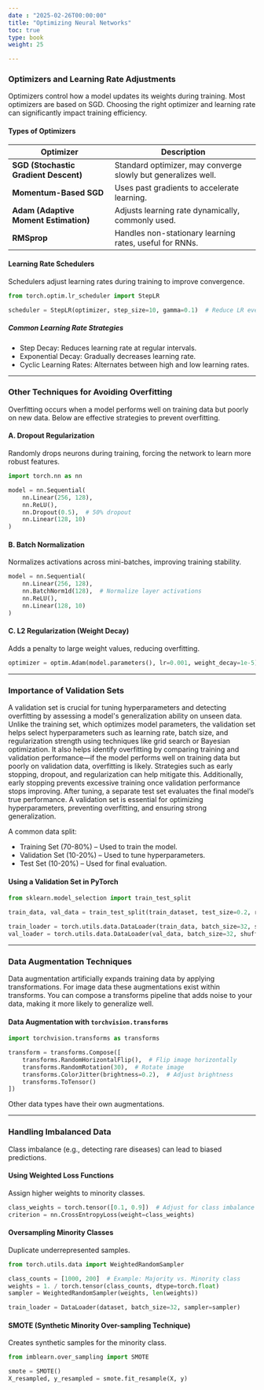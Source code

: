 ```yaml
---
date : "2025-02-26T00:00:00"
title: "Optimizing Neural Networks"
toc: true
type: book
weight: 25

---
```



### **Optimizers and Learning Rate Adjustments**
Optimizers control how a model updates its weights during training. Most optimizers are based on SGD. Choosing the right optimizer and learning rate can significantly impact training efficiency.

#### **Types of Optimizers**
| Optimizer  | Description |
|------------|------------|
| **SGD (Stochastic Gradient Descent)** | Standard optimizer, may converge slowly but generalizes well. |
| **Momentum-Based SGD** | Uses past gradients to accelerate learning. |
| **Adam (Adaptive Moment Estimation)** | Adjusts learning rate dynamically, commonly used. |
| **RMSprop** | Handles non-stationary learning rates, useful for RNNs. |


#### Learning Rate Schedulers
Schedulers adjust learning rates during training to improve convergence.
```python
from torch.optim.lr_scheduler import StepLR

scheduler = StepLR(optimizer, step_size=10, gamma=0.1)  # Reduce LR every 10 epochs
```
##### Common Learning Rate Strategies
- Step Decay: Reduces learning rate at regular intervals.
- Exponential Decay: Gradually decreases learning rate.
- Cyclic Learning Rates: Alternates between high and low learning rates.
---
### Other Techniques for Avoiding Overfitting
Overfitting occurs when a model performs well on training data but poorly on new data. Below are effective strategies to prevent overfitting.

#### A. Dropout Regularization
Randomly drops neurons during training, forcing the network to learn more robust features.
```python
import torch.nn as nn

model = nn.Sequential(
    nn.Linear(256, 128),
    nn.ReLU(),
    nn.Dropout(0.5),  # 50% dropout
    nn.Linear(128, 10)
)
```

#### B. Batch Normalization
Normalizes activations across mini-batches, improving training stability.
```python
model = nn.Sequential(
    nn.Linear(256, 128),
    nn.BatchNorm1d(128),  # Normalize layer activations
    nn.ReLU(),
    nn.Linear(128, 10)
)
```

#### C. L2 Regularization (Weight Decay)
Adds a penalty to large weight values, reducing overfitting.
```python
optimizer = optim.Adam(model.parameters(), lr=0.001, weight_decay=1e-5)
```
---
### Importance of Validation Sets
A validation set is crucial for tuning hyperparameters and detecting overfitting by assessing a model's generalization ability on unseen data. Unlike the training set, which optimizes model parameters, the validation set helps select hyperparameters such as learning rate, batch size, and regularization strength using techniques like grid search or Bayesian optimization. It also helps identify overfitting by comparing training and validation performance—if the model performs well on training data but poorly on validation data, overfitting is likely. Strategies such as early stopping, dropout, and regularization can help mitigate this. Additionally, early stopping prevents excessive training once validation performance stops improving. After tuning, a separate test set evaluates the final model’s true performance. A validation set is essential for optimizing hyperparameters, preventing overfitting, and ensuring strong generalization.

A common data split:
 - Training Set (70-80%) – Used to train the model.
 - Validation Set (10-20%) – Used to tune hyperparameters.
 - Test Set (10-20%) – Used for final evaluation.
 
#### Using a Validation Set in PyTorch
```python
from sklearn.model_selection import train_test_split

train_data, val_data = train_test_split(train_dataset, test_size=0.2, random_state=42)

train_loader = torch.utils.data.DataLoader(train_data, batch_size=32, shuffle=True)
val_loader = torch.utils.data.DataLoader(val_data, batch_size=32, shuffle=False)
```
---
### Data Augmentation Techniques
Data augmentation artificially expands training data by applying transformations. For image data these augmentations exist within transforms. You can compose a transforms pipeline that adds noise to your data, making it more likely to generalize well.

#### Data Augmentation with `torchvision.transforms`
```python
import torchvision.transforms as transforms

transform = transforms.Compose([
    transforms.RandomHorizontalFlip(),  # Flip image horizontally
    transforms.RandomRotation(30),  # Rotate image
    transforms.ColorJitter(brightness=0.2),  # Adjust brightness
    transforms.ToTensor()
])
```
Other data types have their own augmentations.

---
### Handling Imbalanced Data
Class imbalance (e.g., detecting rare diseases) can lead to biased predictions.

#### Using Weighted Loss Functions
Assign higher weights to minority classes.
```python
class_weights = torch.tensor([0.1, 0.9])  # Adjust for class imbalance
criterion = nn.CrossEntropyLoss(weight=class_weights)
```
#### Oversampling Minority Classes
Duplicate underrepresented samples.
```python
from torch.utils.data import WeightedRandomSampler

class_counts = [1000, 200]  # Example: Majority vs. Minority class
weights = 1. / torch.tensor(class_counts, dtype=torch.float)
sampler = WeightedRandomSampler(weights, len(weights))

train_loader = DataLoader(dataset, batch_size=32, sampler=sampler)
```
#### SMOTE (Synthetic Minority Over-sampling Technique)
Creates synthetic samples for the minority class.
```python
from imblearn.over_sampling import SMOTE

smote = SMOTE()
X_resampled, y_resampled = smote.fit_resample(X, y)
```


